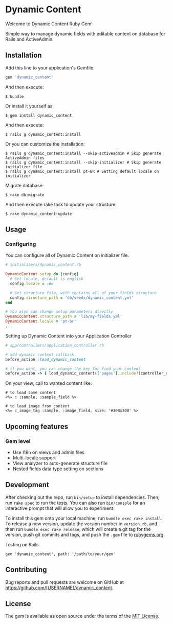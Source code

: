 # Dynamic Content

Welcome to Dynamic Content  Ruby Gem!

Simple way to manage dynamic fields with editable content on database for Rails and ActiveAdmin.

## Installation

Add this line to your application's Gemfile:

```ruby
gem 'dynamic_content'
```

And then execute:

    $ bundle

Or install it yourself as:

    $ gem install dynamic_content

And then execute:

    $ rails g dynamic_content:install

Or you can customize the installation:

    $ rails g dynamic_content:install --skip-activeadmin # Skip generate ActiveAdmin files
    $ rails g dynamic_content:install --skip-initializer # Skip generate initializer file
    $ rails g dynamic_content:install pt-BR # Setting default locale on initializer

Migrate database:

    $ rake db:migrate

And then execute rake task to update your structure:

    $ rake dynamic_content:update


## Usage

### Configuring

You can configure all of Dynamic Content on initializer file.

```ruby
# initializers/dynamic_content.rb

DynamicContent.setup do |config|
  # Set locale, default is english
  config.locale = :en

  # Set structure file, with contains all of your fields structure
  config.structure_path = 'db/seeds/dynamic_content.yml'
end

# You also can change setup parameters directly
DynamicContent.structure_path = 'lib/my-fields.yml'
DynamicContent.locale = 'pt-br'
...
```

Setting up Dynamic Content into your Application Controller

```ruby
# app/controllers/application_controller.rb

# add dynamic content callback
before_action :load_dynamic_content

# if you want, you can change the key for find your content
before_action -> { load_dynamic_content(['pages'].include?(controller_name) ? "#{action_name}_#{controller_name}" : controller_name) }
```

On your view, call to wanted content like:

```erb
# to load some content
<%= c :sample, :sample_field %>

# to load image from content
<%= c_image_tag :sample, :image_field, size: '#300x300' %>
```

## Upcoming features

### Gem level

- Use I18n on views and admin files
- Multi-locale support
- View analyzer to auto-generate structure file
- Nested fields data type setting on sections

## Development

After checking out the repo, run `bin/setup` to install dependencies. Then, run `rake spec` to run the tests. You can also run `bin/console` for an interactive prompt that will allow you to experiment.

To install this gem onto your local machine, run `bundle exec rake install`. To release a new version, update the version number in `version.rb`, and then run `bundle exec rake release`, which will create a git tag for the version, push git commits and tags, and push the `.gem` file to [rubygems.org](https://rubygems.org).

Testing on Rails

    gem 'dynamic_content', path: '/path/to/your/gem'

## Contributing

Bug reports and pull requests are welcome on GitHub at https://github.com/[USERNAME]/dynamic_content.


## License

The gem is available as open source under the terms of the [MIT License](http://opensource.org/licenses/MIT).
